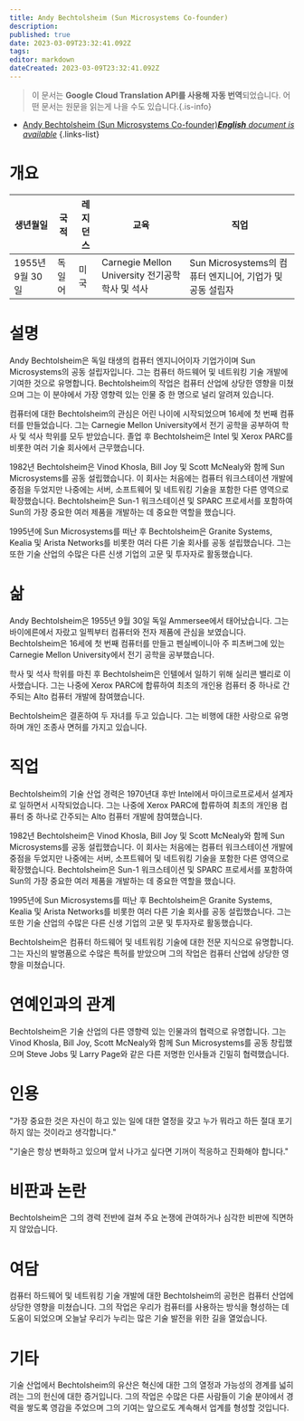```yaml
---
title: Andy Bechtolsheim (Sun Microsystems Co-founder)
description: 
published: true
date: 2023-03-09T23:32:41.092Z
tags: 
editor: markdown
dateCreated: 2023-03-09T23:32:41.092Z
---
```


> 이 문서는 **Google Cloud Translation API를 사용해 자동 번역**되었습니다.
어떤 문서는 원문을 읽는게 나을 수도 있습니다.{.is-info}



- [Andy Bechtolsheim (Sun Microsystems Co-founder)***English** document is available*](/en/Knowledge-base/Dictionary/Person/andy-bechtolsheim-sun-microsystems-co-founder)
{.links-list}

# 개요

| 생년월일 | 국적 | 레지던스 | 교육 | 직업 |
| --- | --- | --- | --- | --- |
| 1955년 9월 30일 | 독일어 | 미국 | Carnegie Mellon University 전기공학 학사 및 석사 | Sun Microsystems의 컴퓨터 엔지니어, 기업가 및 공동 설립자 |

# 설명

Andy Bechtolsheim은 독일 태생의 컴퓨터 엔지니어이자 기업가이며 Sun Microsystems의 공동 설립자입니다. 그는 컴퓨터 하드웨어 및 네트워킹 기술 개발에 기여한 것으로 유명합니다. Bechtolsheim의 작업은 컴퓨터 산업에 상당한 영향을 미쳤으며 그는 이 분야에서 가장 영향력 있는 인물 중 한 명으로 널리 알려져 있습니다.

컴퓨터에 대한 Bechtolsheim의 관심은 어린 나이에 시작되었으며 16세에 첫 번째 컴퓨터를 만들었습니다. 그는 Carnegie Mellon University에서 전기 공학을 공부하여 학사 및 석사 학위를 모두 받았습니다. 졸업 후 Bechtolsheim은 Intel 및 Xerox PARC를 비롯한 여러 기술 회사에서 근무했습니다.

1982년 Bechtolsheim은 Vinod Khosla, Bill Joy 및 Scott McNealy와 함께 Sun Microsystems를 공동 설립했습니다. 이 회사는 처음에는 컴퓨터 워크스테이션 개발에 중점을 두었지만 나중에는 서버, 소프트웨어 및 네트워킹 기술을 포함한 다른 영역으로 확장했습니다. Bechtolsheim은 Sun-1 워크스테이션 및 SPARC 프로세서를 포함하여 Sun의 가장 중요한 여러 제품을 개발하는 데 중요한 역할을 했습니다.

1995년에 Sun Microsystems를 떠난 후 Bechtolsheim은 Granite Systems, Kealia 및 Arista Networks를 비롯한 여러 다른 기술 회사를 공동 설립했습니다. 그는 또한 기술 산업의 수많은 다른 신생 기업의 고문 및 투자자로 활동했습니다.

# 삶

Andy Bechtolsheim은 1955년 9월 30일 독일 Ammersee에서 태어났습니다. 그는 바이에른에서 자랐고 일찍부터 컴퓨터와 전자 제품에 관심을 보였습니다. Bechtolsheim은 16세에 첫 번째 컴퓨터를 만들고 펜실베이니아 주 피츠버그에 있는 Carnegie Mellon University에서 전기 공학을 공부했습니다.

학사 및 석사 학위를 마친 후 Bechtolsheim은 인텔에서 일하기 위해 실리콘 밸리로 이사했습니다. 그는 나중에 Xerox PARC에 합류하여 최초의 개인용 컴퓨터 중 하나로 간주되는 Alto 컴퓨터 개발에 참여했습니다.

Bechtolsheim은 결혼하여 두 자녀를 두고 있습니다. 그는 비행에 대한 사랑으로 유명하며 개인 조종사 면허를 가지고 있습니다.

# 직업

Bechtolsheim의 기술 산업 경력은 1970년대 후반 Intel에서 마이크로프로세서 설계자로 일하면서 시작되었습니다. 그는 나중에 Xerox PARC에 합류하여 최초의 개인용 컴퓨터 중 하나로 간주되는 Alto 컴퓨터 개발에 참여했습니다.

1982년 Bechtolsheim은 Vinod Khosla, Bill Joy 및 Scott McNealy와 함께 Sun Microsystems를 공동 설립했습니다. 이 회사는 처음에는 컴퓨터 워크스테이션 개발에 중점을 두었지만 나중에는 서버, 소프트웨어 및 네트워킹 기술을 포함한 다른 영역으로 확장했습니다. Bechtolsheim은 Sun-1 워크스테이션 및 SPARC 프로세서를 포함하여 Sun의 가장 중요한 여러 제품을 개발하는 데 중요한 역할을 했습니다.

1995년에 Sun Microsystems를 떠난 후 Bechtolsheim은 Granite Systems, Kealia 및 Arista Networks를 비롯한 여러 다른 기술 회사를 공동 설립했습니다. 그는 또한 기술 산업의 수많은 다른 신생 기업의 고문 및 투자자로 활동했습니다.

Bechtolsheim은 컴퓨터 하드웨어 및 네트워킹 기술에 대한 전문 지식으로 유명합니다. 그는 자신의 발명품으로 수많은 특허를 받았으며 그의 작업은 컴퓨터 산업에 상당한 영향을 미쳤습니다.

# 연예인과의 관계

Bechtolsheim은 기술 산업의 다른 영향력 있는 인물과의 협력으로 유명합니다. 그는 Vinod Khosla, Bill Joy, Scott McNealy와 함께 Sun Microsystems를 공동 창립했으며 Steve Jobs 및 Larry Page와 같은 다른 저명한 인사들과 긴밀히 협력했습니다.

# 인용

"가장 중요한 것은 자신이 하고 있는 일에 대한 열정을 갖고 누가 뭐라고 하든 절대 포기하지 않는 것이라고 생각합니다."

"기술은 항상 변화하고 있으며 앞서 나가고 싶다면 기꺼이 적응하고 진화해야 합니다."

# 비판과 논란

Bechtolsheim은 그의 경력 전반에 걸쳐 주요 논쟁에 관여하거나 심각한 비판에 직면하지 않았습니다.

# 여담

컴퓨터 하드웨어 및 네트워킹 기술 개발에 대한 Bechtolsheim의 공헌은 컴퓨터 산업에 상당한 영향을 미쳤습니다. 그의 작업은 우리가 컴퓨터를 사용하는 방식을 형성하는 데 도움이 되었으며 오늘날 우리가 누리는 많은 기술 발전을 위한 길을 열었습니다.

# 기타

기술 산업에서 Bechtolsheim의 유산은 혁신에 대한 그의 열정과 가능성의 경계를 넓히려는 그의 헌신에 대한 증거입니다. 그의 작업은 수많은 다른 사람들이 기술 분야에서 경력을 쌓도록 영감을 주었으며 그의 기여는 앞으로도 계속해서 업계를 형성할 것입니다.